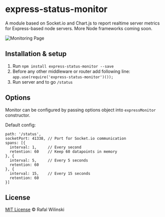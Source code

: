 # express-status-monitor
A module based on Socket.io and Chart.js to report realtime server metrics for Express-based node servers. More Node frameworks coming soon.

![Monitoring Page](http://imgur.com/AHizEWq "Monitoring Page")

## Installation & setup
1. Run `npm install express-status-monitor --save`
2. Before any other middleware or router add following line: 
`app.use(require('express-status-monitor')());`
3. Run server and to go `/status`

## Options

Monitor can be configured by passing options object into `expressMonitor` constructor.
 
Default config:
```
path: '/status',
socketPort: 41338, // Port for Socket.io communication
spans: [{
  interval: 1,     // Every second
  retention: 60    // Keep 60 datapoints in memory
}, {
  interval: 5,     // Every 5 seconds
  retention: 60
}, {
  interval: 15,    // Every 15 seconds
  retention: 60
}]

```

## License

[MIT License](https://opensource.org/licenses/MIT) © Rafal Wilinski
